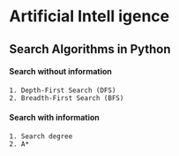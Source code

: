 # Artificial Intell igence

## Search Algorithms in Python

#### Search without information
    
    1. Depth-First Search (DFS)
    2. Breadth-First Search (BFS)

#### Search with information
    
    1. Search degree
    2. A*
    
